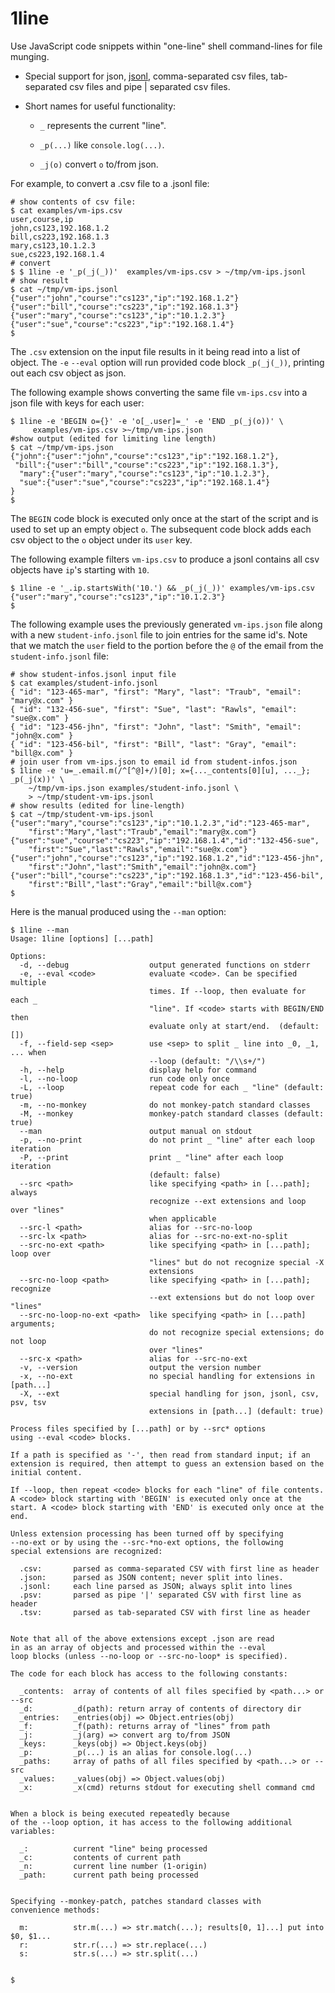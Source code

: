 # 1line

Use JavaScript code snippets within "one-line" shell command-lines for
file munging.

  + Special support for json, [jsonl](https://jsonlines.org/),
    comma-separated csv files, tab-separated csv files and pipe |
    separated csv files.

  + Short names for useful functionality:

      + `_` represents the current "line".

      + `_p(...)` like `console.log(...)`.

      + `_j(o)` convert `o` to/from json.

For example, to convert a .csv file to a .jsonl file:

```shell
# show contents of csv file:
$ cat examples/vm-ips.csv 
user,course,ip
john,cs123,192.168.1.2
bill,cs223,192.168.1.3
mary,cs123,10.1.2.3
sue,cs223,192.168.1.4
# convert
$ $ 1line -e '_p(_j(_))'  examples/vm-ips.csv > ~/tmp/vm-ips.jsonl
# show result
$ cat ~/tmp/vm-ips.jsonl 
{"user":"john","course":"cs123","ip":"192.168.1.2"}
{"user":"bill","course":"cs223","ip":"192.168.1.3"}
{"user":"mary","course":"cs123","ip":"10.1.2.3"}
{"user":"sue","course":"cs223","ip":"192.168.1.4"}
$
```

The `.csv` extension on the input file results in it being
read into a list of object.  The `-e` `--eval` option will run
provided code block `_p(_j(_))`, printing out each csv object
as json.

The following example shows converting the same file `vm-ips.csv`
into a json file with keys for each user:

```shell
$ 1line -e 'BEGIN o={}' -e 'o[_.user]=_' -e 'END _p(_j(o))' \
     examples/vm-ips.csv >~/tmp/vm-ips.json
#show output (edited for limiting line length)
$ cat ~/tmp/vm-ips.json
{"john":{"user":"john","course":"cs123","ip":"192.168.1.2"},
 "bill":{"user":"bill","course":"cs223","ip":"192.168.1.3"},
  "mary":{"user":"mary","course":"cs123","ip":"10.1.2.3"},
  "sue":{"user":"sue","course":"cs223","ip":"192.168.1.4"}
}
$
```

The `BEGIN` code block is executed only once at the start
of the script and is used to set up an empty object `o`.
The subsequent code block adds each csv object to the `o` object
under its `user` key.

The following example filters `vm-ips.csv` to produce
a jsonl contains all csv objects have `ip`'s starting with `10`.

```shell
$ 1line -e '_.ip.startsWith('10.') && _p(_j(_))' examples/vm-ips.csv 
{"user":"mary","course":"cs123","ip":"10.1.2.3"}
$
```

The following example uses the previously generated `vm-ips.json`
file along with a new `student-info.jsonl` file to join
entries for the same id's.  Note that we match the `user` field
to the portion before the `@` of the email from the `student-info.jsonl`
file:

```shell
# show student-infos.jsonl input file
$ cat examples/student-info.jsonl 
{ "id": "123-465-mar", "first": "Mary", "last": "Traub", "email": "mary@x.com" }
{ "id": "132-456-sue", "first": "Sue", "last": "Rawls", "email": "sue@x.com" }
{ "id": "123-456-jhn", "first": "John", "last": "Smith", "email": "john@x.com" }
{ "id": "123-456-bil", "first": "Bill", "last": "Gray", "email": "bill@x.com" }
# join user from vm-ips.json to email id from student-infos.json
$ 1line -e 'u=_.email.m(/^[^@]+/)[0]; x={..._contents[0][u], ..._}; _p(_j(x))' \
    ~/tmp/vm-ips.json examples/student-info.jsonl \
    > ~/tmp/student-vm-ips.jsonl
# show results (edited for line-length)
$ cat ~/tmp/student-vm-ips.jsonl 
{"user":"mary","course":"cs123","ip":"10.1.2.3","id":"123-465-mar",
    "first":"Mary","last":"Traub","email":"mary@x.com"}
{"user":"sue","course":"cs223","ip":"192.168.1.4","id":"132-456-sue",
    "first":"Sue","last":"Rawls","email":"sue@x.com"}
{"user":"john","course":"cs123","ip":"192.168.1.2","id":"123-456-jhn",
    "first":"John","last":"Smith","email":"john@x.com"}
{"user":"bill","course":"cs223","ip":"192.168.1.3","id":"123-456-bil",
    "first":"Bill","last":"Gray","email":"bill@x.com"}
$
```

Here is the manual produced using the `--man` option:

```shell
$ 1line --man
Usage: 1line [options] [...path]

Options:
  -d, --debug                  output generated functions on stderr
  -e, --eval <code>            evaluate <code>. Can be specified multiple
                               times. If --loop, then evaluate for each _
                               "line". If <code> starts with BEGIN/END then
                               evaluate only at start/end.  (default: [])
  -f, --field-sep <sep>        use <sep> to split _ line into _0, _1, ... when
                               --loop (default: "/\\s+/")
  -h, --help                   display help for command
  -l, --no-loop                run code only once
  -L, --loop                   repeat code for each _ "line" (default: true)
  -m, --no-monkey              do not monkey-patch standard classes
  -M, --monkey                 monkey-patch standard classes (default: true)
  --man                        output manual on stdout
  -p, --no-print               do not print _ "line" after each loop iteration
  -P, --print                  print _ "line" after each loop iteration
                               (default: false)
  --src <path>                 like specifying <path> in [...path]; always
                               recognize --ext extensions and loop over "lines"
                               when applicable
  --src-l <path>               alias for --src-no-loop
  --src-lx <path>              alias for --src-no-ext-no-split
  --src-no-ext <path>          like specifying <path> in [...path]; loop over
                               "lines" but do not recognize special -X
                               extensions
  --src-no-loop <path>         like specifying <path> in [...path]; recognize
                               --ext extensions but do not loop over "lines"
  --src-no-loop-no-ext <path>  like specifying <path> in [...path] arguments;
                               do not recognize special extensions; do not loop
                               over "lines"
  --src-x <path>               alias for --src-no-ext
  -v, --version                output the version number
  -x, --no-ext                 no special handling for extensions in [path...]
  -X, --ext                    special handling for json, jsonl, csv, psv, tsv
                               extensions in [path...] (default: true)

Process files specified by [...path] or by --src* options
using --eval <code> blocks. 

If a path is specified as '-', then read from standard input; if an
extension is required, then attempt to guess an extension based on the
initial content.

If --loop, then repeat <code> blocks for each "line" of file contents.
A <code> block starting with 'BEGIN' is executed only once at the
start. A <code> block starting with 'END' is executed only once at the
end.

Unless extension processing has been turned off by specifying
--no-ext or by using the --src-*no-ext options, the following
special extensions are recognized:

  .csv:       parsed as comma-separated CSV with first line as header
  .json:      parsed as JSON content; never split into lines.
  .jsonl:     each line parsed as JSON; always split into lines
  .psv:       parsed as pipe '|' separated CSV with first line as header
  .tsv:       parsed as tab-separated CSV with first line as header


Note that all of the above extensions except .json are read
in as an array of objects and processed within the --eval
loop blocks (unless --no-loop or --src-no-loop* is specified).

The code for each block has access to the following constants:

  _contents:  array of contents of all files specified by <path...> or --src
  _d:         _d(path): return array of contents of directory dir
  _entries:   _entries(obj) => Object.entries(obj)
  _f:         _f(path): returns array of "lines" from path
  _j:         _j(arg) => convert arg to/from JSON
  _keys:      _keys(obj) => Object.keys(obj)
  _p:         _p(...) is an alias for console.log(...)
  _paths:     array of paths of all files specified by <path...> or --src
  _values:    _values(obj) => Object.values(obj)
  _x:         _x(cmd) returns stdout for executing shell command cmd


When a block is being executed repeatedly because
of the --loop option, it has access to the following additional
variables:

  _:          current "line" being processed
  _c:         contents of current path
  _n:         current line number (1-origin)
  _path:      current path being processed


Specifying --monkey-patch, patches standard classes with
convenience methods:

  m:          str.m(...) => str.match(...); results[0, 1]...] put into $0, $1...
  r:          str.r(...) => str.replace(...)
  s:          str.s(...) => str.split(...)


$ 
```
